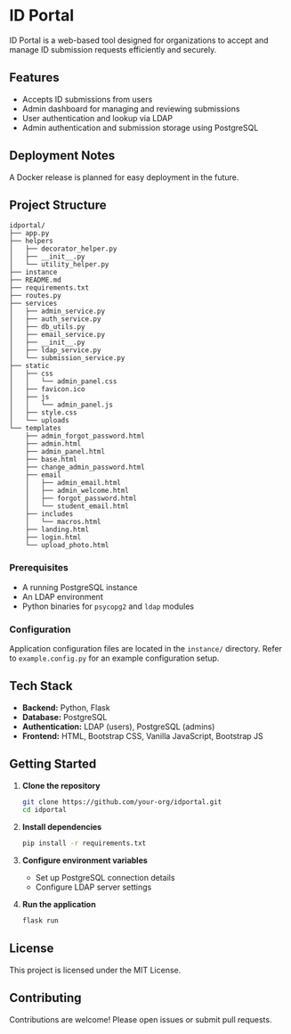 # ID Portal

ID Portal is a web-based tool designed for organizations to accept and manage ID submission requests efficiently and securely.

## Features

- Accepts ID submissions from users
- Admin dashboard for managing and reviewing submissions
- User authentication and lookup via LDAP
- Admin authentication and submission storage using PostgreSQL
## Deployment Notes

A Docker release is planned for easy deployment in the future.

## Project Structure

```
idportal/
├── app.py
├── helpers
│   ├── decorator_helper.py
│   ├── __init__.py
│   └── utility_helper.py
├── instance
├── README.md
├── requirements.txt
├── routes.py
├── services
│   ├── admin_service.py
│   ├── auth_service.py
│   ├── db_utils.py
│   ├── email_service.py
│   ├── __init__.py
│   ├── ldap_service.py
│   └── submission_service.py
├── static
│   ├── css
│   │   └── admin_panel.css
│   ├── favicon.ico
│   ├── js
│   │   └── admin_panel.js
│   ├── style.css
│   └── uploads
└── templates
    ├── admin_forgot_password.html
    ├── admin.html
    ├── admin_panel.html
    ├── base.html
    ├── change_admin_password.html
    ├── email
    │   ├── admin_email.html
    │   ├── admin_welcome.html
    │   ├── forgot_password.html
    │   └── student_email.html
    ├── includes
    │   └── macros.html
    ├── landing.html
    ├── login.html
    └── upload_photo.html
```

### Prerequisites

- A running PostgreSQL instance
- An LDAP environment
- Python binaries for `psycopg2` and `ldap` modules

### Configuration

Application configuration files are located in the `instance/` directory. Refer to `example.config.py` for an example configuration setup.
## Tech Stack

- **Backend:** Python, Flask
- **Database:** PostgreSQL
- **Authentication:** LDAP (users), PostgreSQL (admins)
- **Frontend:** HTML, Bootstrap CSS, Vanilla JavaScript, Bootstrap JS

## Getting Started

1. **Clone the repository**
    ```bash
    git clone https://github.com/your-org/idportal.git
    cd idportal
    ```

2. **Install dependencies**
    ```bash
    pip install -r requirements.txt
    ```

3. **Configure environment variables**
    - Set up PostgreSQL connection details
    - Configure LDAP server settings

4. **Run the application**
    ```bash
    flask run
    ```

## License

This project is licensed under the MIT License.

## Contributing

Contributions are welcome! Please open issues or submit pull requests.
